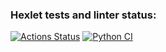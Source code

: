 ### Hexlet tests and linter status:
[![Actions Status](https://github.com/devdenh/python-project-lvl3/workflows/hexlet-check/badge.svg)](https://github.com/devdenh/python-project-lvl3/actions)
[![Python CI](https://github.com/devdenh/python-project-lvl3/actions/workflows/pyci.yml/badge.svg?branch=main&event=push)](https://github.com/devdenh/python-project-lvl3/actions/workflows/pyci.yml)
